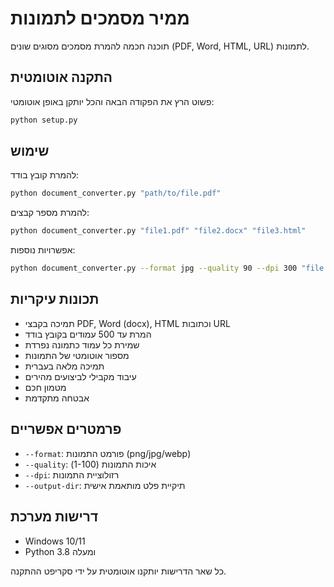 # ממיר מסמכים לתמונות

תוכנה חכמה להמרת מסמכים מסוגים שונים (PDF, Word, HTML, URL) לתמונות.

## התקנה אוטומטית

פשוט הרץ את הפקודה הבאה והכל יותקן באופן אוטומטי:
```bash
python setup.py
```

## שימוש

להמרת קובץ בודד:
```bash
python document_converter.py "path/to/file.pdf"
```

להמרת מספר קבצים:
```bash
python document_converter.py "file1.pdf" "file2.docx" "file3.html"
```

אפשרויות נוספות:
```bash
python document_converter.py --format jpg --quality 90 --dpi 300 "file.pdf"
```

## תכונות עיקריות

- תמיכה בקבצי PDF, Word (docx), HTML וכתובות URL
- המרת עד 500 עמודים בקובץ בודד
- שמירת כל עמוד כתמונה נפרדת
- מספור אוטומטי של התמונות
- תמיכה מלאה בעברית
- עיבוד מקבילי לביצועים מהירים
- מטמון חכם
- אבטחה מתקדמת

## פרמטרים אפשריים

- `--format`: פורמט התמונות (png/jpg/webp)
- `--quality`: איכות התמונות (1-100)
- `--dpi`: רזולוציית התמונות
- `--output-dir`: תיקיית פלט מותאמת אישית

## דרישות מערכת

- Windows 10/11
- Python 3.8 ומעלה

כל שאר הדרישות יותקנו אוטומטית על ידי סקריפט ההתקנה.
